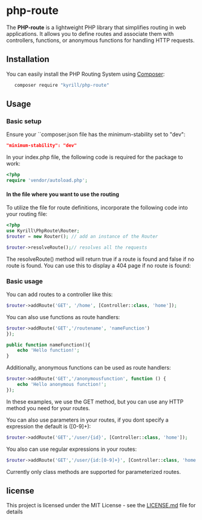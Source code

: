 # php-route

The **PHP-route** is a lightweight PHP library that simplifies routing in web applications. It allows you to define routes and associate them with controllers, functions, or anonymous functions for handling HTTP requests.

## Installation

You can easily install the PHP Routing System using [Composer](https://getcomposer.org/):
```bash
   composer require "kyrill/php-route"
```

## Usage
### Basic setup
Ensure your ``composer.json file has the minimum-stability set to "dev":
```json
"minimum-stability": "dev"
```

In your index.php file, the following code is required for the package to work:
```php
<?php
require 'vendor/autoload.php';

```

#### In the file where you want to use the routing
To utilize the file for route definitions, incorporate the following code into your routing file:
```php
<?php
use Kyrill\PhpRoute\Router;
$router = new Router(); // add an instance of the Router

$router->resolveRoute();// resolves all the requests

```
The resolveRoute() method will return true if a route is found and false if no route is found. You can use this to display a 404 page if no route is found:


### Basic usage
You can add routes to a controller like this:
```php
$router->addRoute('GET', '/home', [Controller::class, 'home']);
```
You can also use functions as route handlers:
```php
$router->addRoute('GET','/routename', 'nameFunction')
});

public function nameFunction(){
    echo 'Hello function!';
}
```
Additionally, anonymous functions can be used as route handlers:
```php
$router->addRoute('GET','/anonymousfunction', function () {
    echo 'Hello anonymous function!';
});
```
In these examples, we use the GET method, but you can use any HTTP method you need for your routes.

You can also use parameters in your routes, if you dont specify a expression the default is ([0-9]+):
```php
$router->addRoute('GET','/user/{id}', [Controller::class, 'home']);
```
You also can use regular expressions in your routes:
```php
$router->addRoute('GET','/user/{id:[0-9]+}', [Controller::class, 'home']);
```
Currently only class methods are supported for parameterized routes.
## license
This project is licensed under the MIT License - see the [LICENSE.md](LICENSE.md) file for details
